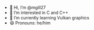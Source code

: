 - 👋 Hi, I’m @mgill27
- 👀 I’m interested in C and C++
- 🌱 I’m currently learning Vulkan graphics
- 😄 Pronouns: he/him
